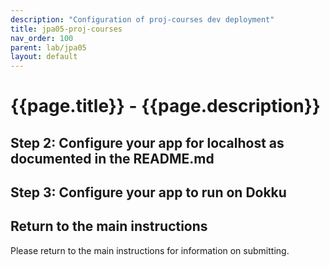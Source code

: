 ```yaml
---
description: "Configuration of proj-courses dev deployment"
title: jpa05-proj-courses
nav_order: 100
parent: lab/jpa05
layout: default
---
```


# {{page.title}} - {{page.description}}


## Step 2: Configure your app for localhost as documented in the README.md


## Step 3: Configure your app to run on Dokku


## Return to the main instructions

Please return to the main instructions 
for information on submitting.